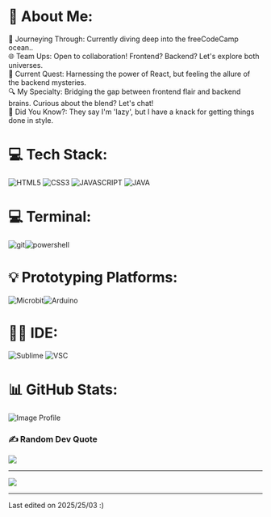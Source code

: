 # 💫 About Me:
🚀 Journeying Through: Currently diving deep into the freeCodeCamp ocean..<br>🌐 Team Ups: Open to collaboration! Frontend? Backend? Let's explore both universes.<br>📘 Current Quest: Harnessing the power of React, but feeling the allure of the backend mysteries.<br>🔍 My Specialty: Bridging the gap between frontend flair and backend brains. Curious about the blend? Let's chat!<br>🌟 Did You Know?: They say I'm 'lazy', but I have a knack for getting things done in style.



# 💻 Tech Stack:
![HTML5](https://img.shields.io/badge/html5-%23E34F26.svg?style=for-the-badge&logo=html5&logoColor=white) ![CSS3](https://img.shields.io/badge/css3-%231572B6.svg?style=for-the-badge&logo=css3&logoColor=white) ![JAVASCRIPT](https://img.shields.io/badge/JavaScript-F7DF1E?style=for-the-badge&logo=javascript&logoColor=black
) ![JAVA](https://img.shields.io/badge/Java-ED8B00?style=for-the-badge&logo=openjdk&logoColor=white
)

# 💻 Terminal:
![git](https://img.shields.io/badge/GIT-E44C30?style=for-the-badge&logo=git&logoColor=white
)![powershell](https://img.shields.io/badge/powershell-5391FE?style=for-the-badge&logo=powershell&logoColor=white
)

# 💡 Prototyping Platforms:
![Microbit](https://github.com/user-attachments/assets/fa4ab293-4160-47c9-a6b7-121ea93c0cc6)![Arduino](https://img.shields.io/badge/Arduino-00979D?style=for-the-badge&logo=Arduino&logoColor=white
)

# 👩‍💻 IDE:
![Sublime](https://img.shields.io/badge/sublime_text-%23575757.svg?&style=for-the-badge&logo=sublime-text&logoColor=important) ![VSC](https://img.shields.io/badge/Visual_Studio_Code-0078D4?style=for-the-badge&logo=visual%20studio%20code&logoColor=white
)

# 📊 GitHub Stats:
![Image Profile](https://github-readme-stats.vercel.app/api?username=DamianCaorsi&theme=blue-green)


### ✍️ Random Dev Quote
![](https://quotes-github-readme.vercel.app/api?type=horizontal&theme=radical)

---
[![](https://visitcount.itsvg.in/api?id=Aneal07&icon=2&color=4)](https://visitcount.itsvg.in)

------

Last edited on 2025/25/03 :) 
